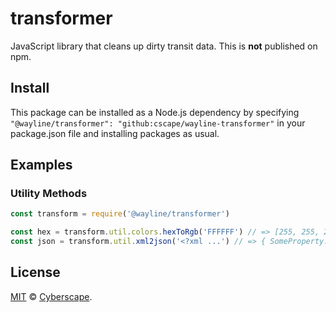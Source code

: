 # transformer

JavaScript library that cleans up dirty transit data. This is **not** published on npm.

## Install

This package can be installed as a Node.js dependency by specifying `"@wayline/transformer": "github:cscape/wayline-transformer"` in your package.json file and installing packages as usual.

## Examples

### Utility Methods

```javascript
const transform = require('@wayline/transformer')

const hex = transform.util.colors.hexToRgb('FFFFFF') // => [255, 255, 255]
const json = transform.util.xml2json('<?xml ...') // => { SomeProperty: ... }
```

## License

[MIT](LICENSE) © [Cyberscape](https://cyberscape.co/).

